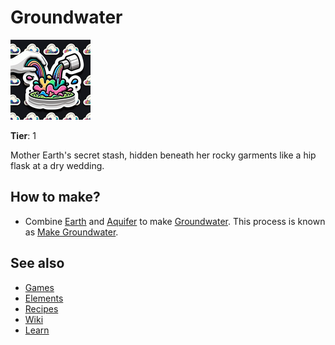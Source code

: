 # Groundwater

![](../images/item.groundwater.png)

**Tier**: 1

Mother Earth's secret stash, hidden beneath her rocky garments like a hip flask at a dry wedding.

## How to make?

* Combine [Earth](/wiki/elements/earth) and [Aquifer](/wiki/elements/aquifer) to make [Groundwater](/wiki/elements/groundwater). This process is known as [Make Groundwater](/wiki/recipes/make-groundwater).

## See also

* [Games](/wiki/games)
* [Elements](/wiki/elements)
* [Recipes](/wiki/recipes)
* [Wiki](/wiki/index)
* [Learn](/learn/index)
